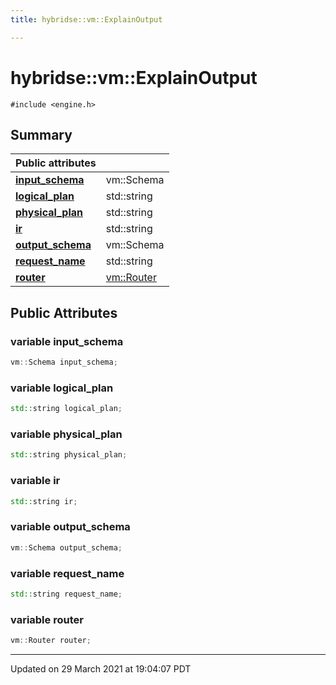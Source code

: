 ```yaml
---
title: hybridse::vm::ExplainOutput

---
```

# hybridse::vm::ExplainOutput



`#include <engine.h>`

## Summary


| Public attributes|    |
| -------------- | -------------- |
| **[input_schema](/hybridse/usage/api/c++/Classes/structhybridse_1_1vm_1_1_explain_output.md#variable-input_schema)**| vm::Schema  |
| **[logical_plan](/hybridse/usage/api/c++/Classes/structhybridse_1_1vm_1_1_explain_output.md#variable-logical_plan)**| std::string  |
| **[physical_plan](/hybridse/usage/api/c++/Classes/structhybridse_1_1vm_1_1_explain_output.md#variable-physical_plan)**| std::string  |
| **[ir](/hybridse/usage/api/c++/Classes/structhybridse_1_1vm_1_1_explain_output.md#variable-ir)**| std::string  |
| **[output_schema](/hybridse/usage/api/c++/Classes/structhybridse_1_1vm_1_1_explain_output.md#variable-output_schema)**| vm::Schema  |
| **[request_name](/hybridse/usage/api/c++/Classes/structhybridse_1_1vm_1_1_explain_output.md#variable-request_name)**| std::string  |
| **[router](/hybridse/usage/api/c++/Classes/structhybridse_1_1vm_1_1_explain_output.md#variable-router)**| [vm::Router](/hybridse/usage/api/c++/Classes/classhybridse_1_1vm_1_1_router.md)  |

## Public Attributes

### variable input_schema

```cpp
vm::Schema input_schema;
```


### variable logical_plan

```cpp
std::string logical_plan;
```


### variable physical_plan

```cpp
std::string physical_plan;
```


### variable ir

```cpp
std::string ir;
```


### variable output_schema

```cpp
vm::Schema output_schema;
```


### variable request_name

```cpp
std::string request_name;
```


### variable router

```cpp
vm::Router router;
```


-------------------------------

Updated on 29 March 2021 at 19:04:07 PDT